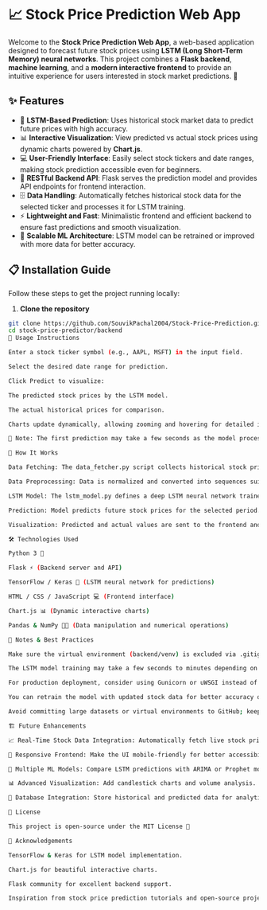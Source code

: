 
  # 📈 Stock Price Prediction Web App

  Welcome to the **Stock Price Prediction Web App**, a web-based application designed to forecast future stock prices using **LSTM (Long Short-Term Memory) neural networks**. This project combines a **Flask backend**, **machine learning**, and a **modern interactive frontend** to provide an intuitive experience for users interested in stock market predictions. 🚀

  ## ✨ Features
  - 🧠 **LSTM-Based Prediction**: Uses historical stock market data to predict future prices with high accuracy.
  - 📊 **Interactive Visualization**: View predicted vs actual stock prices using dynamic charts powered by **Chart.js**.
  - 💻 **User-Friendly Interface**: Easily select stock tickers and date ranges, making stock prediction accessible even for beginners.
  - 🔗 **RESTful Backend API**: Flask serves the prediction model and provides API endpoints for frontend interaction.
  - 🗄️ **Data Handling**: Automatically fetches historical stock data for the selected ticker and processes it for LSTM training.
  - ⚡ **Lightweight and Fast**: Minimalistic frontend and efficient backend to ensure fast predictions and smooth visualization.
  - 🧪 **Scalable ML Architecture**: LSTM model can be retrained or improved with more data for better accuracy.

  ## 📋 Installation Guide

  Follow these steps to get the project running locally:

  1. **Clone the repository**
  ```bash
  git clone https://github.com/SouvikPachal2004/Stock-Price-Prediction.git
  cd stock-price-predictor/backend
🚀 Usage Instructions

Enter a stock ticker symbol (e.g., AAPL, MSFT) in the input field.

Select the desired date range for prediction.

Click Predict to visualize:

The predicted stock prices by the LSTM model.

The actual historical prices for comparison.

Charts update dynamically, allowing zooming and hovering for detailed information.

🔹 Note: The first prediction may take a few seconds as the model processes the historical data.

🧩 How It Works

Data Fetching: The data_fetcher.py script collects historical stock prices.

Data Preprocessing: Data is normalized and converted into sequences suitable for LSTM input.

LSTM Model: The lstm_model.py defines a deep LSTM neural network trained on historical sequences.

Prediction: Model predicts future stock prices for the selected period.

Visualization: Predicted and actual values are sent to the frontend and displayed via Chart.js.

🛠️ Technologies Used

Python 3 🐍

Flask ⚡ (Backend server and API)

TensorFlow / Keras 🧠 (LSTM neural network for predictions)

HTML / CSS / JavaScript 💻 (Frontend interface)

Chart.js 📊 (Dynamic interactive charts)

Pandas & NumPy 🐼🔢 (Data manipulation and numerical operations)

📌 Notes & Best Practices

Make sure the virtual environment (backend/venv) is excluded via .gitignore.

The LSTM model training may take a few seconds to minutes depending on the size of historical data.

For production deployment, consider using Gunicorn or uWSGI instead of the Flask development server.

You can retrain the model with updated stock data for better accuracy over time.

Avoid committing large datasets or virtual environments to GitHub; keep .gitignore properly configured.

🏗️ Future Enhancements

📈 Real-Time Stock Data Integration: Automatically fetch live stock prices for real-time prediction.

📱 Responsive Frontend: Make the UI mobile-friendly for better accessibility.

🔮 Multiple ML Models: Compare LSTM predictions with ARIMA or Prophet models for improved performance.

📊 Advanced Visualization: Add candlestick charts and volume analysis.

💾 Database Integration: Store historical and predicted data for analytics and historical comparisons.

📄 License

This project is open-source under the MIT License 📝

🙏 Acknowledgements

TensorFlow & Keras for LSTM model implementation.

Chart.js for beautiful interactive charts.

Flask community for excellent backend support.

Inspiration from stock price prediction tutorials and open-source projects.
